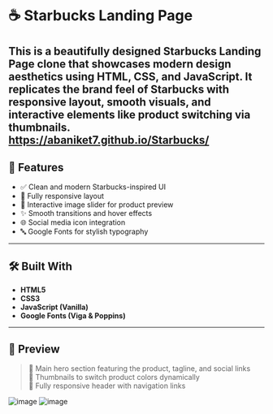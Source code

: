 # ☕ Starbucks Landing Page

This is a beautifully designed **Starbucks Landing Page** clone that showcases modern design aesthetics using HTML, CSS, and JavaScript. It replicates the brand feel of Starbucks with responsive layout, smooth visuals, and interactive elements like product switching via thumbnails.
https://abaniket7.github.io/Starbucks/
---

## 🚀 Features

- ✅ Clean and modern Starbucks-inspired UI
- 📱 Fully responsive layout
- 🎯 Interactive image slider for product preview
- ✨ Smooth transitions and hover effects
- 🌐 Social media icon integration
- 🔤 Google Fonts for stylish typography

---

## 🛠️ Built With

- **HTML5**
- **CSS3**
- **JavaScript (Vanilla)**
- **Google Fonts (Viga & Poppins)**

---

## 📸 Preview

> 🔻 Main hero section featuring the product, tagline, and social links  
> 🔻 Thumbnails to switch product colors dynamically  
> 🔻 Fully responsive header with navigation links

![image](https://github.com/user-attachments/assets/0de28d4e-6dde-4c27-ab1a-287b2d95c380)
![image](https://github.com/user-attachments/assets/86a08213-40e5-4b7d-955a-2a0e2b732432)

